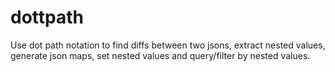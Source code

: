 # dottpath
Use dot path notation to find diffs between two jsons, extract nested values, generate json maps, set nested values and query/filter by nested values.
